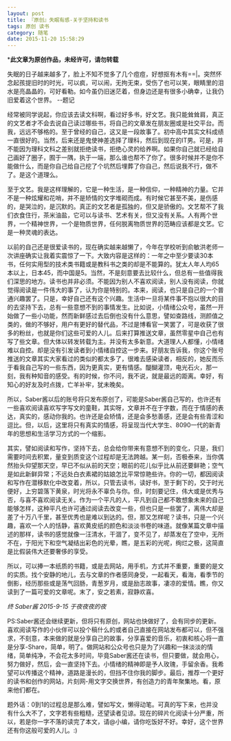 ```yaml
---
layout: post
title: 『原创』失眠有感-关于坚持和读书
tags: 原创 读书
category: 随笔
date: 2015-11-20 15:58:29
---
```


***此文章为原创作品，未经许可，请勿转载**

失眠的日子越来越多了，脸上不知不觉多了几个痘痘，好想抠有木有==|。突然怀念起孩提旧时的时光，可以疯，可以闹，无拘无束，受伤了也可以笑，眼睛里的泪水是亮晶晶的，可好看勒。如今虽仍旧迷茫着，但身边还是有很多小确幸，让我仍旧爱着这个世界。
--题记

经常被同学说起，你应该去读文科啊，看过好多书，好文艺。我只能耸耸肩，真正的文艺者才不会去说自己读过哪些书，将自己的文章发在朋友圈或是社交平台。而我，远远不够格的。至于曾经的自己，这又是一段故事了。初中高中其实文科成绩一直很好的。当然，后来还是鬼使神差选择了理科，然后到现在的IT男。可是，并不能因为理科文科之差别就拒绝读书，拒绝心灵的给养啊。如果你自己就已经给自己画好了圈子，囿于一隅，执于一端，那么谁也帮不了你了。很多时候并不是你不能做什么，而是你自己给自己挖了个坑然后埋葬了你自己，然后说我不行，做不了。是这个道理么。

至于文艺。我是这样理解的，它是一种生活，是一种信仰，一种精神的力量。它并不是一种炫耀和花哨，并不是矫情的文字堆砌而成。有时候它甚至不美，是伤感的，是哭泣的，是沉默的。真正的文艺者是孤独的，但又是骄傲的。文艺帮不了我们衣食住行，茶米油盐，它可以与读书、艺术有关，但又没有关系。人有两个世界，一个精神世界，一个是物质世界，任何脱离物质世界的范畴应该都是文艺。它是一种灵魂的表达。

以前的自己还是很爱读书的，现在确实越来越懒了，今年在学校听到俞敏洪老师一次讲座确实让我着实震惊了一下。大致内容是这样的：一年之中至少要读30本书，任何实用型的技术类书籍或是教科书之类的却是不能算的。犹太人年人均65本以上，日本45，而中国是5。当然，不是刻意要去比较什么，但总有一些值得我们深思的地方。读书也并非必须。不能因为别人不喜欢阅读，别人没有阅读，你就觉得阅读是一件伟大的事了，认为你是特别的。本来，阅读，也只是自己的一个普通兴趣罢了。只是，幸好自己还有这个兴趣。生活中一旦将某件事不抱以很大的目的去坚持下去，总有一些意想不到的事情发生。比如说，小情绪公众号，虽然一开始做了一些小功能，然而新鲜感过去后倒也没有什么意思，譬如查路线，测颜值之类的，做的不够好，用户有更好的替代品，不过是博看官一笑罢了，可是收获了很多的粉丝，也就是你们这些可爱的人儿。后来打算推送文章，虽然零星中自己也有写了些文章。但大体以转发转载为主。并没有太多新意。大道理人人都懂，小情绪难以自控。却是没有引发读者到小情绪自控这一步来。好朋友告诉我，你这个账号推送的文章其实大家看过的类似的都太多了，很难去感染读者，相反的，她反而乐于看我自己写的一些东西，因为更真实，更有情感。醍醐灌顶，电光石火，那一刻，我有种知音的感受。有的时候，你不问，我不说，就是最远的距离。幸好，有知心的好友及时点拨，亡羊补牢，犹未晚矣。

所以，Saber酱以后的账号将只发布原创了，可能是Saber酱自己写的，也许还有一些喜欢阅读喜欢写字写文的童鞋，其实呀，文章并不在于字数，而在于情感的表达，真实的，感动你我的。也许还是会矫情，还是会多愁善感，还是会有些青涩和逗比。但，以后，这里将只有真实的情感，将呈现当代大学生、8090一代的新青年的思想和生活学习方式的一个缩影。

其实，譬如阅读和写作，坚持下去，总会给你带来有意想不到的变化，只是，我们需要时间去积累，量变到质变这个过程却是无法跨越。某一刻，否极泰来，当你偶然抬头仰望那天空，早已不似从前的天空；眼前的花儿似乎比从前还要鲜艳；空气是如此新鲜异常；不远处白衣素裙的姑娘怎比平常惊艳些许。你的一切，都因阅读和写作在潜移默化中改变着，所以，只管去读书，读好书，至于剩下的，交于时光便好，上穷碧落下黄泉，时光将永不辜负与你。但，时刻要记住，伟大或是优秀与否，与喜不喜欢阅读无关。作为一个平凡的人，平凡到自己都不敢想象未来的自己能够怎样，这种平凡也许可通过阅读去改变一些，但也只是一些罢了，离伟大却是差了十万八千里，甚至优秀也是难以到达的。但，那又怎样呢？读书，只是一个兴趣，喜欢一个人的恬静，喜欢黄皮纸的颜色和淡淡书卷的味道。就像某篇文章中描述的那样，读书的感觉就像一汪清水，干涸了，变不见了，却蒸发在了空中，无所不在，于阳光下和空气凝结出彩色的光晕，瞧，是五彩的光呢，绚烂之极，这简直是比假装伟大还要奢侈的享受。

所以，可以捧一本纸质的书籍，或是去网站，用手机，方式并不重要，重要的是文的实质。找个安静的地儿，去与文章的作者感同身受，一起看天，看海，看季节的倒影，经历那些或是荡气回肠，青葱岁月，或是励志故事，凄凉的爱情。瞧，你又读到了一篇可爱的文章呢。末了，安之若素，寂静欢喜。

_终 Saber酱 2015-9-15 于夜夜夜的夜_

PS:Saber酱还会继续更新，但将只有原创，网站也快做好了，会有同步的更新。喜欢阅读写作的小伙伴可以投个稿什么的或者自己直接在网站发布都可以，但不强求，不刻意，本来做的就是分享自己的故事，分享喜爱的音乐，初衷和核心将一直是分享-Share，简单，明了。做网站和公众号也只是为了兴趣和一抹淡淡的情绪，简单纯净，不会花太多时间，毕竟Saber酱还在读书，但只要做，就会用心，努力做好，然后，会一直坚持下去。小情绪的精神即是予人玫瑰，手留余香。我希望可以传播这个精神，道路是漫长的，但挡不住你我的脚步。最后，推荐一个更好的读书和创作的网站，片刻网-用文字交换世界，有创造力的青年聚集地。看，原来他们都在。

题外话：0到1的过程总是那么难，譬如写文，懒得动笔。可真的写下来，也并没有什么大不了，文字若有些粗糙，还望读者见谅。现在的碎片化阅读十分严重，所以，若是你一字不落的读完了本文，请@小编，请你吃饭好不好。幸好，这个世界还有你这般可爱的人儿。:)